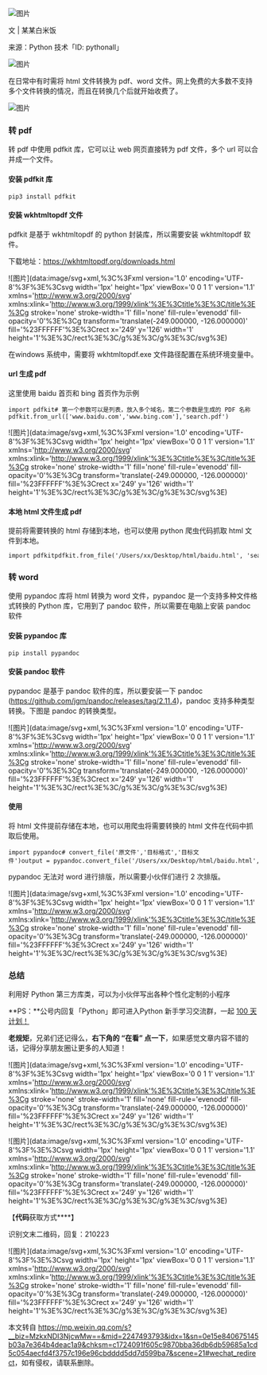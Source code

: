 ![图片](https://mmbiz.qpic.cn/mmbiz_jpg/SAy0yVjKWywF1B2sqROJSwGqkBTnf3iaCY0NicU3iaflojDougbyrWHezpZkPo7ViaglL4pQgXEANKZGRsts1PA2TQ/640?wx_fmt=jpeg&wxfrom=5&wx_lazy=1&wx_co=1)

文 | 某某白米饭  

来源：Python 技术「ID: pythonall」

![图片](https://mmbiz.qpic.cn/mmbiz_jpg/t8ibUxVnMTLPLUyAAdaDETpj5xxGvtM5pcns01OplkMfZrYaMeHJUFDOGIAjbOpGab87wO7uZhjEwv0WnhPbq1A/640?wx_fmt=jpeg&wxfrom=5&wx_lazy=1&wx_co=1 "金属质感分割线")

在日常中有时需将 html 文件转换为 pdf、word 文件。网上免费的大多数不支持多个文件转换的情况，而且在转换几个后就开始收费了。

![图片](https://mmbiz.qpic.cn/mmbiz_png/SAy0yVjKWyw6NibqSb5DCfibXwD0LatfOnUSPiaAiabkiaHoPw6zz3VlqcODYgRpJuxdMXibhpjUGT8jibporULa65e6g/640?wx_fmt=png&wxfrom=5&wx_lazy=1&wx_co=1)

### 转 pdf  

转 pdf 中使用 pdfkit 库，它可以让 web 网页直接转为 pdf 文件，多个 url 可以合并成一个文件。

#### 安装 pdfkit 库

```
pip3 install pdfkit
```

#### 安装 wkhtmltopdf 文件

pdfkit 是基于 wkhtmltopdf 的 python 封装库，所以需要安装 wkhtmltopdf 软件。

下载地址：https://wkhtmltopdf.org/downloads.html

![图片](data:image/svg+xml,%3C%3Fxml version='1.0' encoding='UTF-8'%3F%3E%3Csvg width='1px' height='1px' viewBox='0 0 1 1' version='1.1' xmlns='http://www.w3.org/2000/svg' xmlns:xlink='http://www.w3.org/1999/xlink'%3E%3Ctitle%3E%3C/title%3E%3Cg stroke='none' stroke-width='1' fill='none' fill-rule='evenodd' fill-opacity='0'%3E%3Cg transform='translate(-249.000000, -126.000000)' fill='%23FFFFFF'%3E%3Crect x='249' y='126' width='1' height='1'%3E%3C/rect%3E%3C/g%3E%3C/g%3E%3C/svg%3E)

在windows 系统中，需要将 wkhtmltopdf.exe 文件路径配置在系统环境变量中。  

#### url 生成 pdf

这里使用 baidu 首页和 bing 首页作为示例

```
import pdfkit# 第一个参数可以是列表，放入多个域名，第二个参数是生成的 PDF 名称pdfkit.from_url(['www.baidu.com','www.bing.com'],'search.pdf')
```

![图片](data:image/svg+xml,%3C%3Fxml version='1.0' encoding='UTF-8'%3F%3E%3Csvg width='1px' height='1px' viewBox='0 0 1 1' version='1.1' xmlns='http://www.w3.org/2000/svg' xmlns:xlink='http://www.w3.org/1999/xlink'%3E%3Ctitle%3E%3C/title%3E%3Cg stroke='none' stroke-width='1' fill='none' fill-rule='evenodd' fill-opacity='0'%3E%3Cg transform='translate(-249.000000, -126.000000)' fill='%23FFFFFF'%3E%3Crect x='249' y='126' width='1' height='1'%3E%3C/rect%3E%3C/g%3E%3C/g%3E%3C/svg%3E)

#### 本地 html 文件生成 pdf

提前将需要转换的 html 存储到本地，也可以使用 python 爬虫代码抓取 html 文件到本地。

```
import pdfkitpdfkit.from_file('/Users/xx/Desktop/html/baidu.html', 'search.pdf')
```

### 转 word

使用 pypandoc 库将 html 转换为 word 文件，pypandoc 是一个支持多种文件格式转换的 Python 库，它用到了 pandoc 软件，所以需要在电脑上安装 pandoc 软件

#### 安装 pypandoc 库

```
pip install pypandoc
```

#### 安装 pandoc 软件

pypandoc 是基于 pandoc 软件的库，所以要安装一下 pandoc (https://github.com/jgm/pandoc/releases/tag/2.11.4)，pandoc 支持多种类型转换。下图是 pandoc 的转换类型。

![图片](data:image/svg+xml,%3C%3Fxml version='1.0' encoding='UTF-8'%3F%3E%3Csvg width='1px' height='1px' viewBox='0 0 1 1' version='1.1' xmlns='http://www.w3.org/2000/svg' xmlns:xlink='http://www.w3.org/1999/xlink'%3E%3Ctitle%3E%3C/title%3E%3Cg stroke='none' stroke-width='1' fill='none' fill-rule='evenodd' fill-opacity='0'%3E%3Cg transform='translate(-249.000000, -126.000000)' fill='%23FFFFFF'%3E%3Crect x='249' y='126' width='1' height='1'%3E%3C/rect%3E%3C/g%3E%3C/g%3E%3C/svg%3E)

#### 使用  

将 html 文件提前存储在本地，也可以用爬虫将需要转换的 html 文件在代码中抓取后使用。

```
import pypandoc# convert_file('原文件','目标格式','目标文件')output = pypandoc.convert_file('/Users/xx/Desktop/html/baidu.html', 'docx', outputfile="baidu.doc")
```

pypandoc 无法对 word 进行排版，所以需要小伙伴们进行 2 次排版。

![图片](data:image/svg+xml,%3C%3Fxml version='1.0' encoding='UTF-8'%3F%3E%3Csvg width='1px' height='1px' viewBox='0 0 1 1' version='1.1' xmlns='http://www.w3.org/2000/svg' xmlns:xlink='http://www.w3.org/1999/xlink'%3E%3Ctitle%3E%3C/title%3E%3Cg stroke='none' stroke-width='1' fill='none' fill-rule='evenodd' fill-opacity='0'%3E%3Cg transform='translate(-249.000000, -126.000000)' fill='%23FFFFFF'%3E%3Crect x='249' y='126' width='1' height='1'%3E%3C/rect%3E%3C/g%3E%3C/g%3E%3C/svg%3E)

### 总结

利用好 Python 第三方库类，可以为小伙伴写出各种个性化定制的小程序

**PS：**公号内回复「Python」即可进入Python 新手学习交流群，一起 [100 天计划！](http://mp.weixin.qq.com/s?__biz=MzU1NDk2MzQyNg==&mid=2247486409&idx=1&sn=bee54e90931441489977f68df8339d5f&chksm=fbdad344ccad5a52dd503a3b4eb3c67bd79e3a50634acac8a28b42ebfb476833475182b62806&scene=21#wechat_redirect)

  

**老规矩**，兄弟们还记得么，**右下角的 “在看” 点一下**，如果感觉文章内容不错的话，记得分享朋友圈让更多的人知道！

![图片](data:image/svg+xml,%3C%3Fxml version='1.0' encoding='UTF-8'%3F%3E%3Csvg width='1px' height='1px' viewBox='0 0 1 1' version='1.1' xmlns='http://www.w3.org/2000/svg' xmlns:xlink='http://www.w3.org/1999/xlink'%3E%3Ctitle%3E%3C/title%3E%3Cg stroke='none' stroke-width='1' fill='none' fill-rule='evenodd' fill-opacity='0'%3E%3Cg transform='translate(-249.000000, -126.000000)' fill='%23FFFFFF'%3E%3Crect x='249' y='126' width='1' height='1'%3E%3C/rect%3E%3C/g%3E%3C/g%3E%3C/svg%3E)

![图片](data:image/svg+xml,%3C%3Fxml version='1.0' encoding='UTF-8'%3F%3E%3Csvg width='1px' height='1px' viewBox='0 0 1 1' version='1.1' xmlns='http://www.w3.org/2000/svg' xmlns:xlink='http://www.w3.org/1999/xlink'%3E%3Ctitle%3E%3C/title%3E%3Cg stroke='none' stroke-width='1' fill='none' fill-rule='evenodd' fill-opacity='0'%3E%3Cg transform='translate(-249.000000, -126.000000)' fill='%23FFFFFF'%3E%3Crect x='249' y='126' width='1' height='1'%3E%3C/rect%3E%3C/g%3E%3C/g%3E%3C/svg%3E)

【**代码**获取方式****】

识别文末二维码，回复：210223

  

![图片](data:image/svg+xml,%3C%3Fxml version='1.0' encoding='UTF-8'%3F%3E%3Csvg width='1px' height='1px' viewBox='0 0 1 1' version='1.1' xmlns='http://www.w3.org/2000/svg' xmlns:xlink='http://www.w3.org/1999/xlink'%3E%3Ctitle%3E%3C/title%3E%3Cg stroke='none' stroke-width='1' fill='none' fill-rule='evenodd' fill-opacity='0'%3E%3Cg transform='translate(-249.000000, -126.000000)' fill='%23FFFFFF'%3E%3Crect x='249' y='126' width='1' height='1'%3E%3C/rect%3E%3C/g%3E%3C/g%3E%3C/svg%3E)

本文转自 <https://mp.weixin.qq.com/s?__biz=MzkxNDI3NjcwMw==&mid=2247493793&idx=1&sn=0e15e840675145b03a7e364b4deac1a9&chksm=c1724091f605c9870bba36db6db59685a1cd5c054aecfd4f3757c196e96cbdddd5dd7d599ba7&scene=21#wechat_redirect>，如有侵权，请联系删除。